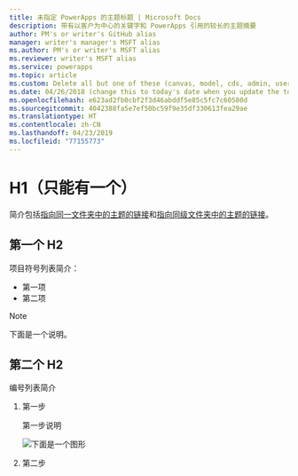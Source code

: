 ```yaml
---
title: 未指定 PowerApps 的主题标题 | Microsoft Docs
description: 带有以客户为中心的关键字和 PowerApps 引用的较长的主题摘要
author: PM's or writer's GitHub alias
manager: writer's manager's MSFT alias
ms.author: PM's or writer's MSFT alias
ms.reviewer: writer's MSFT alias
ms.service: powerapps
ms.topic: article
ms.custom: Delete all but one of these (canvas, model, cds, admin, user)
ms.date: 04/26/2018 (change this to today's date when you update the topic)
ms.openlocfilehash: e623ad2fb0cbf2f3d46abddf5e85c5fc7c60580d
ms.sourcegitcommit: 4042388fa5e7ef50bc59f9e35df330613fea29ae
ms.translationtype: HT
ms.contentlocale: zh-CN
ms.lasthandoff: 04/23/2019
ms.locfileid: "77155773"
---
```

# <a name="h1-there-can-be-only-one"></a>H1（只能有一个）

简介包括[指向同一文件夹中的主题的链接](data-platform-create-app.md)和[指向同级文件夹中的主题的链接](../model-driven-apps/model-driven-app-overview.md)。

## <a name="first-h2"></a>第一个 H2

项目符号列表简介：

- 第一项
- 第二项

> [!NOTE]
> 下面是一个说明。

## <a name="second-h2"></a>第二个 H2

编号列表简介

1. 第一步

    第一步说明

    ![下面是一个图形](media/template/sample-apps.png)

1. 第二步
